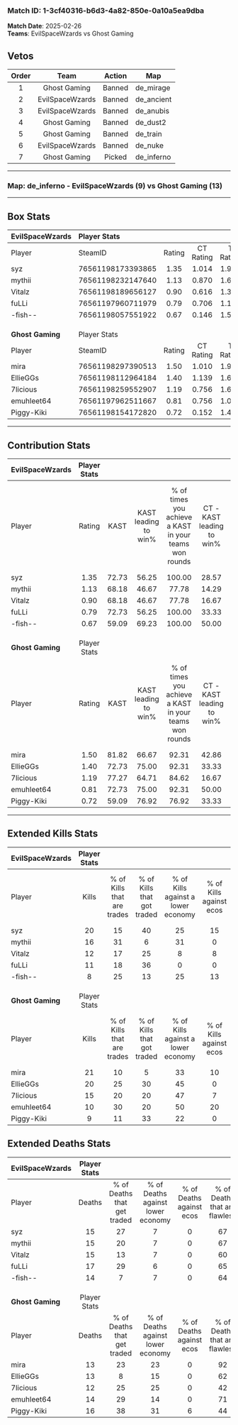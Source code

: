 ### Match ID: 1-3cf40316-b6d3-4a82-850e-0a10a5ea9dba  
**Match Date**: 2025-02-26  
**Teams**: EvilSpaceWzards vs Ghost Gaming  

## Vetos  

| Order | Team | Action | Map |
| :---: | :--: | :----: | --- |
| 1 | Ghost Gaming | Banned | de_mirage |
| 2 | EvilSpaceWzards | Banned | de_ancient |
| 3 | EvilSpaceWzards | Banned | de_anubis |
| 4 | Ghost Gaming | Banned | de_dust2 |
| 5 | Ghost Gaming | Banned | de_train |
| 6 | EvilSpaceWzards | Banned | de_nuke |
| 7 | Ghost Gaming | Picked | de_inferno |

---  

### **Map**: de_inferno - EvilSpaceWzards (9) vs Ghost Gaming (13)  
---  

## Box Stats  

| **EvilSpaceWzards** | Player Stats      |        |           |          |       |      |       |         |        |      |     |
| :- | :- | :-: | :-: | :-: | :-: | :-: | :-: | :-: | :-: | :-: | :-: |
| Player              | SteamID           | Rating | CT Rating | T Rating | KAST  | ADR  | Kills | Assists | Deaths | K/D  | HS% |
| syz                 | 76561198173393865 |  1.35  |   1.014   |  1.976   | 72.73 | 98.9 |  20   |    5    |   15   | 1.33 | 70  |
| mythii              | 76561198232147640 |  1.13  |   0.870   |  1.605   | 68.18 | 89.0 |  16   |    5    |   15   | 1.07 | 62  |
| Vitalz              | 76561198189656127 |  0.90  |   0.616   |  1.355   | 68.18 | 66.7 |  12   |    5    |   15   | 0.80 | 41  |
| fuLLi               | 76561197960711979 |  0.79  |   0.706   |  1.147   | 72.73 | 49.6 |  11   |    3    |   17   | 0.65 | 45  |
| -fish--             | 76561198057551922 |  0.67  |   0.146   |  1.548   | 59.09 | 58.7 |   8   |    3    |   14   | 0.57 | 87  |
|                     |                   |        |           |          |       |      |       |         |        |      |     |
|                     |                   |        |           |          |       |      |       |         |        |      |     |
|                     |                   |        |           |          |       |      |       |         |        |      |     |
| **Ghost Gaming**    | Player Stats      |        |           |          |       |      |       |         |        |      |     |
| Player              | SteamID           | Rating | CT Rating | T Rating | KAST  | ADR  | Kills | Assists | Deaths | K/D  | HS% |
| mira                | 76561198297390513 |  1.50  |   1.010   |  1.959   | 81.82 | 94.5 |  21   |    7    |   13   | 1.62 | 71  |
| EllieGGs            | 76561198112964184 |  1.40  |   1.139   |  1.653   | 72.73 | 95.2 |  20   |    6    |   13   | 1.54 | 50  |
| 7licious            | 76561198259552907 |  1.19  |   0.756   |  1.695   | 77.27 | 75.8 |  15   |    5    |   12   | 1.25 | 40  |
| emuhleet64          | 76561197962511667 |  0.81  |   0.756   |  1.062   | 72.73 | 48.9 |  10   |    2    |   14   | 0.71 | 30  |
| Piggy-Kiki          | 76561198154172820 |  0.72  |   0.152   |  1.456   | 59.09 | 68.2 |   9   |    9    |   16   | 0.56 | 77  |
---  

## Contribution Stats  

| **EvilSpaceWzards** | Player Stats |       |                      |                                                        |                           |                                                             |                          |                                                            |
| :- | :-: | :-: | :-: | :-: | :-: | :-: | :-: | :-: |
| Player              |    Rating    | KAST  | KAST leading to win% | % of times you achieve a KAST in your teams won rounds | CT - KAST leading to win% | CT - % of times you achieve a KAST in your teams won rounds | T - KAST leading to win% | T - % of times you achieve a KAST in your teams won rounds |
| syz                 |     1.35     | 72.73 |        56.25         |                         100.00                         |           28.57           |                           100.00                            |          77.78           |                           100.00                           |
| mythii              |     1.13     | 68.18 |        46.67         |                         77.78                          |           14.29           |                            50.00                            |          75.00           |                           85.71                            |
| Vitalz              |     0.90     | 68.18 |        46.67         |                         77.78                          |           16.67           |                            50.00                            |          66.67           |                           85.71                            |
| fuLLi               |     0.79     | 72.73 |        56.25         |                         100.00                         |           33.33           |                           100.00                            |          70.00           |                           100.00                           |
| -fish--             |     0.67     | 59.09 |        69.23         |                         100.00                         |           50.00           |                           100.00                            |          77.78           |                           100.00                           |
|                     |              |       |                      |                                                        |                           |                                                             |                          |                                                            |
|                     |              |       |                      |                                                        |                           |                                                             |                          |                                                            |
|                     |              |       |                      |                                                        |                           |                                                             |                          |                                                            |
| **Ghost Gaming**    | Player Stats |       |                      |                                                        |                           |                                                             |                          |                                                            |
| Player              |    Rating    | KAST  | KAST leading to win% | % of times you achieve a KAST in your teams won rounds | CT - KAST leading to win% | CT - % of times you achieve a KAST in your teams won rounds | T - KAST leading to win% | T - % of times you achieve a KAST in your teams won rounds |
| mira                |     1.50     | 81.82 |        66.67         |                         92.31                          |           42.86           |                           100.00                            |          81.82           |                           90.00                            |
| EllieGGs            |     1.40     | 72.73 |        75.00         |                         92.31                          |           33.33           |                            66.67                            |          100.00          |                           100.00                           |
| 7licious            |     1.19     | 77.27 |        64.71         |                         84.62                          |           16.67           |                            33.33                            |          90.91           |                           100.00                           |
| emuhleet64          |     0.81     | 72.73 |        75.00         |                         92.31                          |           50.00           |                           100.00                            |          90.00           |                           90.00                            |
| Piggy-Kiki          |     0.72     | 59.09 |        76.92         |                         76.92                          |           33.33           |                            33.33                            |          90.00           |                           90.00                            |
---  

## Extended Kills Stats  

| **EvilSpaceWzards** | Player Stats |                            |                            |                                    |                         |                              |                                 |                                       |                    |           |
| :- | :-: | :-: | :-: | :-: | :-: | :-: | :-: | :-: | :-: | :-: |
| Player              |    Kills     | % of Kills that are trades | % of Kills that got traded | % of Kills against a lower economy | % of Kills against ecos | % of Kills that are flawless | % of Kills that are close duels | % of Kills that are assisted by flash | Pistol Round Kills | AWP Kills |
| syz                 |      20      |             15             |             40             |                 25                 |           15            |              50              |               10                |                   5                   |         1          |     2     |
| mythii              |      16      |             31             |             6              |                 31                 |            0            |              63              |               13                |                  13                   |         0          |     1     |
| Vitalz              |      12      |             17             |             25             |                 8                  |            8            |              67              |                8                |                   0                   |         1          |     3     |
| fuLLi               |      11      |             18             |             36             |                 0                  |            0            |              64              |                0                |                   0                   |         0          |     1     |
| -fish--             |      8       |             25             |             13             |                 25                 |           13            |              75              |                0                |                   0                   |         0          |     1     |
|                     |              |                            |                            |                                    |                         |                              |                                 |                                       |                    |           |
|                     |              |                            |                            |                                    |                         |                              |                                 |                                       |                    |           |
|                     |              |                            |                            |                                    |                         |                              |                                 |                                       |                    |           |
| **Ghost Gaming**    | Player Stats |                            |                            |                                    |                         |                              |                                 |                                       |                    |           |
| Player              |    Kills     | % of Kills that are trades | % of Kills that got traded | % of Kills against a lower economy | % of Kills against ecos | % of Kills that are flawless | % of Kills that are close duels | % of Kills that are assisted by flash | Pistol Round Kills | AWP Kills |
| mira                |      21      |             10             |             5              |                 33                 |           10            |              76              |                0                |                   0                   |         0          |     1     |
| EllieGGs            |      20      |             25             |             30             |                 45                 |            0            |              50              |               10                |                  10                   |         0          |     2     |
| 7licious            |      15      |             20             |             20             |                 47                 |            7            |              73              |                0                |                   7                   |         0          |     2     |
| emuhleet64          |      10      |             30             |             20             |                 50                 |           20            |              70              |               10                |                   0                   |         3          |     2     |
| Piggy-Kiki          |      9       |             11             |             33             |                 22                 |            0            |              44              |               33                |                   0                   |         0          |     0     |
## Extended Deaths Stats  

| **EvilSpaceWzards** | Player Stats |                             |                                   |                          |                               |                            |                           |               |
| :- | :-: | :-: | :-: | :-: | :-: | :-: | :-: | :-: |
| Player              |    Deaths    | % of Deaths that get traded | % of Deaths against lower economy | % of Deaths against ecos | % of Deaths that are flawless | % of Deaths that are close | % of Deaths while blinded | Deaths to AWP |
| syz                 |      15      |             27              |                 7                 |            0             |              67               |             7              |             0             |       1       |
| mythii              |      15      |             20              |                 7                 |            0             |              67               |             7              |            13             |       1       |
| Vitalz              |      15      |             13              |                 7                 |            0             |              60               |             13             |             0             |       0       |
| fuLLi               |      17      |             29              |                 6                 |            0             |              65               |             0              |             0             |       0       |
| -fish--             |      14      |              7              |                 7                 |            0             |              64               |             14             |             7             |       1       |
|                     |              |                             |                                   |                          |                               |                            |                           |               |
|                     |              |                             |                                   |                          |                               |                            |                           |               |
|                     |              |                             |                                   |                          |                               |                            |                           |               |
| **Ghost Gaming**    | Player Stats |                             |                                   |                          |                               |                            |                           |               |
| Player              |    Deaths    | % of Deaths that get traded | % of Deaths against lower economy | % of Deaths against ecos | % of Deaths that are flawless | % of Deaths that are close | % of Deaths while blinded | Deaths to AWP |
| mira                |      13      |             23              |                23                 |            0             |              92               |             15             |             0             |       0       |
| EllieGGs            |      13      |              8              |                15                 |            0             |              62               |             0              |             8             |       0       |
| 7licious            |      12      |             25              |                25                 |            0             |              42               |             8              |             8             |       0       |
| emuhleet64          |      14      |             29              |                14                 |            0             |              71               |             14             |             7             |       1       |
| Piggy-Kiki          |      16      |             38              |                31                 |            6             |              44               |             0              |             0             |       1       |
